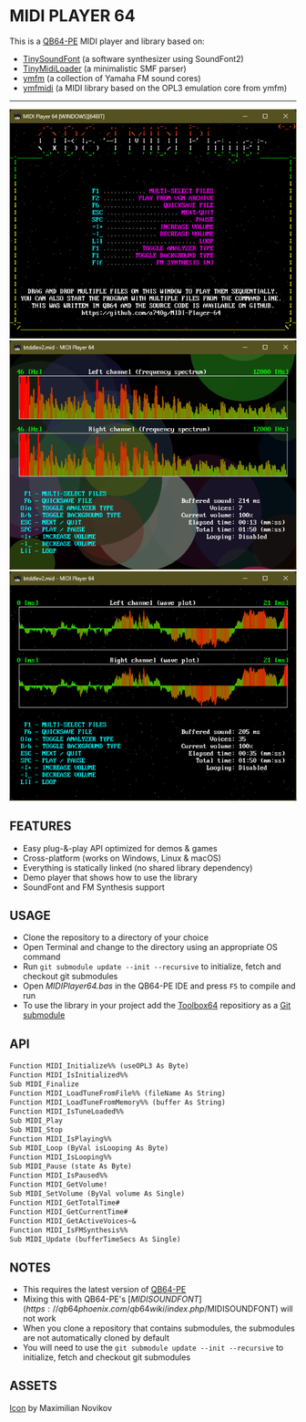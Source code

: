 # MIDI PLAYER 64

This is a [QB64-PE](https://github.com/QB64-Phoenix-Edition/QB64pe) MIDI player and library based on:

- [TinySoundFont](https://github.com/schellingb/TinySoundFont) (a software synthesizer using SoundFont2)
- [TinyMidiLoader](https://github.com/schellingb/TinySoundFont) (a minimalistic SMF parser)
- [ymfm](https://github.com/aaronsgiles/ymfm) (a collection of Yamaha FM sound cores)
- [ymfmidi](https://github.com/devinacker/ymfmidi) (a MIDI library based on the OPL3 emulation core from ymfm)

---
![Screenshot 1](screenshots/screenshot1.png)
![Screenshot 2](screenshots/screenshot2.png)
![Screenshot 3](screenshots/screenshot3.png)

## FEATURES

- Easy plug-&-play API optimized for demos & games
- Cross-platform (works on Windows, Linux & macOS)
- Everything is statically linked (no shared library dependency)
- Demo player that shows how to use the library
- SoundFont and FM Synthesis support

## USAGE

- Clone the repository to a directory of your choice
- Open Terminal and change to the directory using an appropriate OS command
- Run `git submodule update --init --recursive` to initialize, fetch and checkout git submodules
- Open *MIDIPlayer64.bas* in the QB64-PE IDE and press `F5` to compile and run
- To use the library in your project add the [Toolbox64](https://github.com/a740g/Toolbox64) repositiory as a [Git submodule](https://git-scm.com/book/en/v2/Git-Tools-Submodules)

## API

```VB
Function MIDI_Initialize%% (useOPL3 As Byte)
Function MIDI_IsInitialized%%
Sub MIDI_Finalize
Function MIDI_LoadTuneFromFile%% (fileName As String)
Function MIDI_LoadTuneFromMemory%% (buffer As String)
Function MIDI_IsTuneLoaded%%
Sub MIDI_Play
Sub MIDI_Stop
Function MIDI_IsPlaying%%
Sub MIDI_Loop (ByVal isLooping As Byte)
Function MIDI_IsLooping%%
Sub MIDI_Pause (state As Byte)
Function MIDI_IsPaused%%
Function MIDI_GetVolume!
Sub MIDI_SetVolume (ByVal volume As Single)
Function MIDI_GetTotalTime#
Function MIDI_GetCurrentTime#
Function MIDI_GetActiveVoices~&
Function MIDI_IsFMSynthesis%%
Sub MIDI_Update (bufferTimeSecs As Single)
```

## NOTES

- This requires the latest version of [QB64-PE](https://github.com/QB64-Phoenix-Edition/QB64pe/releases/latest)
- Mixing this with QB64-PE's [$MIDISOUNDFONT](https://qb64phoenix.com/qb64wiki/index.php/$MIDISOUNDFONT) will not work
- When you clone a repository that contains submodules, the submodules are not automatically cloned by default
- You will need to use the `git submodule update --init --recursive` to initialize, fetch and checkout git submodules

## ASSETS

[Icon](https://iconarchive.com/artist/studiomx.html) by Maximilian Novikov
